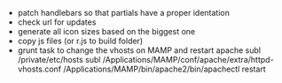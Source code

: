 - patch handlebars so that partials have a proper identation
- check url for updates
- generate all icon sizes based on the biggest one
- copy js files (or r.js to build folder)
- grunt task to change the vhosts on MAMP and restart apache
    subl /private/etc/hosts
    subl /Applications/MAMP/conf/apache/extra/httpd-vhosts.conf
    /Applications/MAMP/bin/apache2/bin/apachectl restart